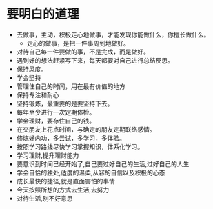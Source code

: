 # 要明白的道理

- 去做事，主动，积极走心地做事，才能发现你能做什么，你擅长做什么。
  - 走心的做事，是把一件事周到地做好。
- 对待自己每一件要做的事，不是完成，而是做好。
- 遇到好的想法赶紧写下来，每天都要对自己进行总结反思。
- 保持风度。
- 学会坚持
- 管理住自己的时间，用在最有价值的地方
- 保持专注和耐心
- 坚持锻炼，最重要的是要坚持下去。
- 每年至少进行一次定期体检。
- 学会理财，要存住自己的钱。
- 在交朋友上花点时间，与确定的朋友定期联络感情。
- 修炼好内功，多尝试，多学习，多体验。
- 按照学习路线尽快学习掌握知识，体系化学习。
- 学习理财,提升理财能力
- 要意识到时间已经开始了,自己要过好自己的生活,过好自己的人生
- 学会自恰的独处,适度的温柔,从容的自信以及积极的心态
- 成长最快的捷径,就是直面害怕的事情
- 今天按照所想的方式去生活,去努力
- 对待生活,别不好意思
